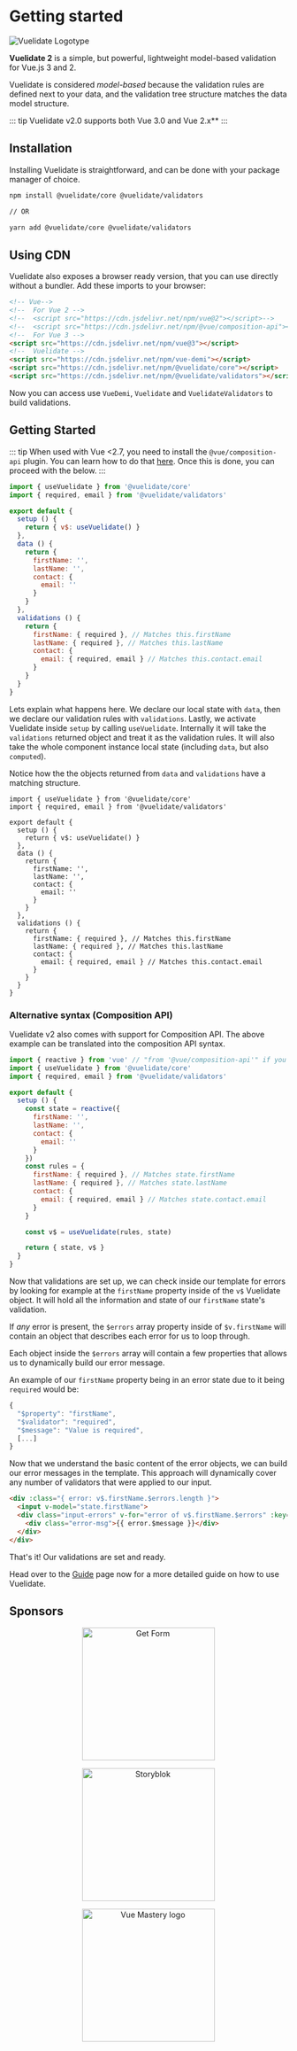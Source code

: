 # Getting started

![Vuelidate Logotype](/logotype.png)

**Vuelidate 2** is a simple, but powerful, lightweight model-based validation for Vue.js 3 and 2.

Vuelidate is considered _model-based_ because the validation rules are defined next to your data, and the validation tree structure matches the data model structure.

::: tip
Vuelidate v2.0 supports both Vue 3.0 and Vue 2.x**
:::

## Installation

Installing Vuelidate is straightforward, and can be done with your package manager of choice.

```bash
npm install @vuelidate/core @vuelidate/validators

// OR

yarn add @vuelidate/core @vuelidate/validators
```

## Using CDN

Vuelidate also exposes a browser ready version, that you can use directly without a bundler.
Add these imports to your browser:

```html
<!-- Vue-->
<!--  For Vue 2 -->
<!--  <script src="https://cdn.jsdelivr.net/npm/vue@2"></script>-->
<!--  <script src="https://cdn.jsdelivr.net/npm/@vue/composition-api"></script>-->
<!--  For Vue 3 -->
<script src="https://cdn.jsdelivr.net/npm/vue@3"></script>
<!--  Vuelidate -->
<script src="https://cdn.jsdelivr.net/npm/vue-demi"></script>
<script src="https://cdn.jsdelivr.net/npm/@vuelidate/core"></script>
<script src="https://cdn.jsdelivr.net/npm/@vuelidate/validators"></script>
```

Now you can access use `VueDemi`, `Vuelidate` and `VuelidateValidators` to build validations.

## Getting Started

::: tip
When used with Vue <2.7, you need to install the `@vue/composition-api` plugin. You can learn how to do that [here](https://github.com/vuejs/composition-api).
Once this is done, you can proceed with the below.
:::


```js
import { useVuelidate } from '@vuelidate/core'
import { required, email } from '@vuelidate/validators'

export default {
  setup () {
    return { v$: useVuelidate() }
  },
  data () {
    return {
      firstName: '',
      lastName: '',
      contact: {
        email: ''
      }
    }
  },
  validations () {
    return {
      firstName: { required }, // Matches this.firstName
      lastName: { required }, // Matches this.lastName
      contact: {
        email: { required, email } // Matches this.contact.email
      }
    }
  }
}
```

Lets explain what happens here. We declare our local state with `data`, then we declare our validation rules with `validations`. Lastly, we activate Vuelidate inside `setup` by calling `useVuelidate`. Internally it will take the `validations` returned object and treat it as the validation rules. It will also take the whole component instance local state (including `data`, but also `computed`).

Notice how the the objects returned from `data` and `validations` have a matching structure.

```js{9-15,18-24}
import { useVuelidate } from '@vuelidate/core'
import { required, email } from '@vuelidate/validators'

export default {
  setup () {
    return { v$: useVuelidate() }
  },
  data () {
    return {
      firstName: '',
      lastName: '',
      contact: {
        email: ''
      }
    }
  },
  validations () {
    return {
      firstName: { required }, // Matches this.firstName
      lastName: { required }, // Matches this.lastName
      contact: {
        email: { required, email } // Matches this.contact.email
      }
    }
  }
}
```

### Alternative syntax (Composition API)

Vuelidate v2 also comes with support for Composition API. The above example can be translated into the composition API syntax.

```js
import { reactive } from 'vue' // "from '@vue/composition-api'" if you are using Vue <2.7
import { useVuelidate } from '@vuelidate/core'
import { required, email } from '@vuelidate/validators'

export default {
  setup () {
    const state = reactive({
      firstName: '',
      lastName: '',
      contact: {
        email: ''
      }
    })
    const rules = {
      firstName: { required }, // Matches state.firstName
      lastName: { required }, // Matches state.lastName
      contact: {
        email: { required, email } // Matches state.contact.email
      }
    }

    const v$ = useVuelidate(rules, state)

    return { state, v$ }
  }
}
```

Now that validations are set up, we can check inside our template for errors by looking for example at the `firstName` property inside of the `v$` Vuelidate object. It will hold all the information and state of our `firstName` state's validation.

If _any_ error is present, the `$errors` array property inside of `$v.firstName` will contain an object that describes each error for us to loop through.

Each object inside the `$errors` array will contain a few properties that allows us to dynamically build our error message.

An example of our `firstName` property being in an error state due to it being `required` would be:

```js
{
  "$property": "firstName",
  "$validator": "required",
  "$message": "Value is required",
  [...]
}
```

Now that we understand the basic content of the error objects, we can build our error messages in the template. This approach will dynamically cover any number of validators that were applied to our input.

```html
<div :class="{ error: v$.firstName.$errors.length }">
  <input v-model="state.firstName">
  <div class="input-errors" v-for="error of v$.firstName.$errors" :key="error.$uid">
    <div class="error-msg">{{ error.$message }}</div>
  </div>
</div>
```

That's it! Our validations are set and ready.

Head over to the [Guide](./guide.md) page now for a more detailed guide on how to use Vuelidate.

## Sponsors

<p align="center">
  <a href="https://getform.io" target="_blank">
    <img src="https://cdn.discordapp.com/attachments/1002927810710605875/1034915542596845728/getform.png" alt="Get Form" width="240px">
  </a>
</p>

<p align="center">
  <a href="https://www.storyblok.com/developers?utm_source=newsletter&utm_medium=logo&utm_campaign=vuejs-newsletter" target="_blank">
    <img src="https://a.storyblok.com/f/51376/3856x824/fea44d52a9/colored-full.png" alt="Storyblok" width="240px">
  </a>
</p>

<p align="center">
  <a href="https://www.vuemastery.com/" target="_blank">
    <img src="https://cdn.discordapp.com/attachments/258614093362102272/557267759130607630/Vue-Mastery-Big.png" alt="Vue Mastery logo" width="240px">
  </a>
</p>
